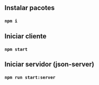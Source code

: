 ## Instalar pacotes
### `npm i`

## Iniciar cliente
### `npm start`

## Iniciar servidor (json-server)
### `npm run start:server`
